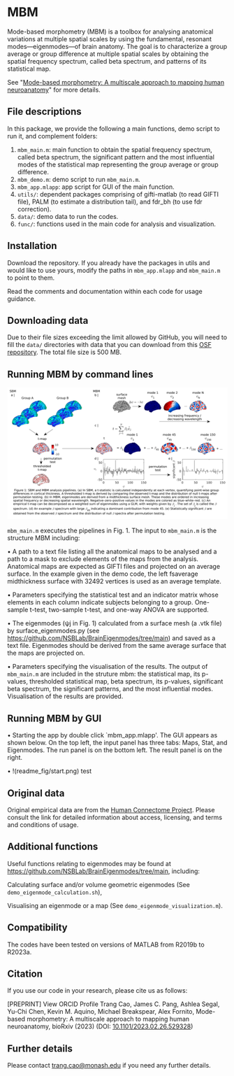 # MBM
Mode-based morphometry (MBM) is a toolbox for analysing anatomical variations at multiple spatial scales by using the fundamental, resonant modes—eigenmodes—of brain anatomy. The goal is to characterize a group average or group difference at multiple spatial scales by obtaining the spatial frequency spectrum, called beta spectrum, and patterns of its statistical map.

See "[Mode-based morphometry: A multiscale approach to mapping human neuroanatomy](https://www.biorxiv.org/content/10.1101/2023.02.26.529328v1)" for more details.

## File descriptions

In this package, we provide the following a main functions, demo script to run it, and complement folders:

1. `mbm_main.m`: main function to obtain the spatial frequency spectrum, called beta spectrum, the significant pattern and the most influential modes of the statistical map representing the group average or group difference. 
2. `mbm_demo.m`: demo script to run `mbm_main.m`.
3. `mbm_app.mlapp`: app script for GUI of the main function.
3. `utils/`: dependent packages comprising of gifti-matlab (to read GIFTI file), PALM (to estimate a distribution tail), and fdr_bh (to use fdr correction).
4. `data/`: demo data to run the codes.
5. `func/`: functions used in the  main code for analysis and visualization.

## Installation

Download the repository. If you already have the packages in utils and would like to use yours, modify the paths in `mbm_app.mlapp` and `mbm_main.m` to point to them.

Read the comments and documentation within each code for usage guidance.

## Downloading data

Due to their file sizes exceeding the limit allowed by GitHub, you will need to fill the `data/` directories with data that you can download from this [OSF repository](https://osf.io/huz4e/). The total file size is 500 MB. 

## Running MBM by command lines

![cover](readme_fig/Fig1_SBM_MBM.jpg)

`mbm_main.m` executes the pipelines in Fig. 1. The input to `mbm_main.m` is the structure MBM including:

•	A path to a text file listing all the anatomical maps to be analysed and  a path to a mask to exclude elements of the maps from the analysis. Anatomical maps are expected as GIFTI files and projected on an average surface. In the example given in the demo code, the left fsaverage midthickness surface with 32492 vertices is used as an average template.

•	Parameters specifying the statistical test and an indicator matrix whose elements in each column indicate subjects belonging to a group. One-sample t-test, two-sample t-test, and one-way ANOVA are supported.

•	The eigenmodes (ψj  in Fig. 1) calculated from a surface mesh (a .vtk file) by surface_eigenmodes.py (see https://github.com/NSBLab/BrainEigenmodes/tree/main) and saved as a text file. Eigenmodes should be derived from the same average surface that the maps are projected on.

•	Parameters specifying the visualisation of the results.
The output of `mbm_main.m` are included in the struture mbm: the statistical map,  its p-values, thresholded statistical map, beta spectrum, its p-values, significant beta spectrum, the significant patterns, and the most influential modes.  Visualisation of the results are provided. 

## Running MBM by GUI

•	Starting the app by double click `mbm_app.mlapp'. The GUI appears as shown below. On the top left, the input panel has three tabs: Maps, Stat, and Eigenmodes. The run panel is on the bottom left. The result panel is on the right.

•	!(readme_fig/start.png) test

## Original data

Original empirical data are from the [Human Connectome Project](https://db.humanconnectome.org/). Please consult the link for detailed information about access, licensing, and terms and conditions of usage.

## Additional functions

Useful functions relating to eigenmodes may be found at https://github.com/NSBLab/BrainEigenmodes/tree/main, including:

Calculating surface and/or volume geometric eigenmodes (See `demo_eigenmode_calculation.sh`),

Visualising an eigenmode or a map (See `demo_eigenmode_visualization.m`).

## Compatibility

The codes have been tested on versions of MATLAB from R2019b to R2023a.

## Citation

If you use our code in your research, please cite us as follows:

[PREPRINT]  View ORCID Profile Trang Cao,  James C. Pang,  Ashlea Segal,  Yu-Chi Chen,  Kevin M. Aquino,  Michael Breakspear,  Alex Fornito, Mode-based morphometry: A multiscale approach to mapping human neuroanatomy, bioRxiv (2023) (DOI: [10.1101/2023.02.26.529328](https://www.biorxiv.org/content/10.1101/2023.02.26.529328v1))

## Further details

Please contact trang.cao@monash.edu if you need any further details.
